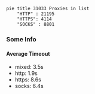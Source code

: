 
```mermaid
pie title 31033 Proxies in list
    "HTTP" : 21195
    "HTTPS": 4114
    "SOCKS" : 8801
```

### Some Info
#### Average Timeout

- mixed: 3.5s
- http: 1.9s
- https: 8.6s
- socks: 6.4s